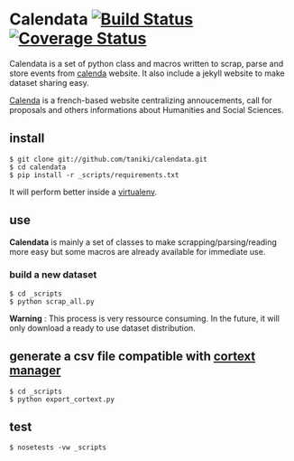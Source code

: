 # Calendata [![Build Status](https://travis-ci.org/taniki/calendata.png)](https://travis-ci.org/taniki/calendata) [![Coverage Status](https://coveralls.io/repos/taniki/calendata/badge.png?branch=master)](https://coveralls.io/r/taniki/calendata)


Calendata is a set of python class and macros written to scrap, parse and store events from [calenda](http://calenda.org) website. It also include a jekyll website to make dataset sharing easy.

[Calenda](http://calenda.org) is a french-based website centralizing annoucements, call for proposals and others informations about Humanities and Social Sciences.

## install

```
$ git clone git://github.com/taniki/calendata.git
$ cd calendata
$ pip install -r _scripts/requirements.txt
```

It will perform better inside a [virtualenv](https://pypi.python.org/pypi/virtualenv).

## use

**Calendata** is mainly a set of classes to make scrapping/parsing/reading more easy but some macros are already available for immediate use.

### build a new dataset

```
$ cd _scripts
$ python scrap_all.py
```

**Warning** : This process is very ressource consuming. In the future, it will only download a ready to use dataset distribution.

## generate a csv file compatible with [cortext manager](http://dashboard.cortext.net)

```
$ cd _scripts
$ python export_cortext.py
```

## test

```
$ nosetests -vw _scripts
```
